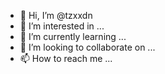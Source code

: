 - 👋 Hi, I’m @tzxxdn
- 👀 I’m interested in ...
- 🌱 I’m currently learning ...
- 💞️ I’m looking to collaborate on ...
- 📫 How to reach me ...

<!---
tzxxdn/tzxxdn is a ✨ special ✨ repository because its `README.md` (this file) appears on your GitHub profile.
You can click the Preview link to take a look at your changes.
--->
